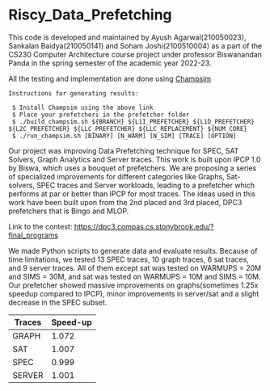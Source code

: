# Riscy_Data_Prefetching

This code is developed and maintained by Ayush Agarwal(210050023), Sankalan Baidya(210050141) and Soham Joshi(2100510004) as a part of the CS230 Computer Architecture course project under professor Biswanandan Panda in the spring semester of the academic year 2022-23.

All the testing and implementation are done using [Champsim](https://github.com/ChampSim/ChampSim.git)

```
Instructions for generating results:

 $ Install Champsim using the above link
 $ Place your prefetchers in the prefetcher folder
 $ ./build_champsim.sh ${BRANCH} ${L1I_PREFETCHER} ${L1D_PREFETCHER} ${L2C_PREFETCHER} ${LLC_PREFETCHER} ${LLC_REPLACEMENT} ${NUM_CORE} 
 $ ./run_champsim.sh [BINARY] [N_WARM] [N_SIM] [TRACE] [OPTION] 

```

Our project was improving Data Prefetching technique for SPEC, SAT Solvers, Graph Analytics and Server traces. 
This work is built upon IPCP 1.0 by Biswa, which uses a bouquet of prefetchers. We are proposing a series of specialized improvements for different categories like Graphs, Sat-solvers, SPEC traces and Server workloads, leading to a prefetcher which performs at par or better than IPCP for most traces. The ideas used in this work have been built upon from the 2nd placed and 3rd placed, DPC3 prefetchers that is Bingo and MLOP. 

Link to the contest: https://dpc3.compas.cs.stonybrook.edu/?final_programs

We made Python scripts to generate data and evaluate results. Because of time limitations, we tested 13 SPEC traces, 10 graph traces, 6 sat traces, and 9 server traces.
All of them except sat was tested on WARMUPS = 20M and SIMS = 30M, and sat was tested on WARMUPS = 10M and SIMS = 10M. Our prefetcher showed massive improvements on graphs(sometimes 1.25x speedup compared to IPCP), minor improvements in server/sat and a slight decrease in the SPEC subset. 



| Traces  | Speed-up |
|---------|----------|
| GRAPH   | 1.072    |
| SAT     | 1.007    |
| SPEC    | 0.999    |
| SERVER  | 1.001    | 

